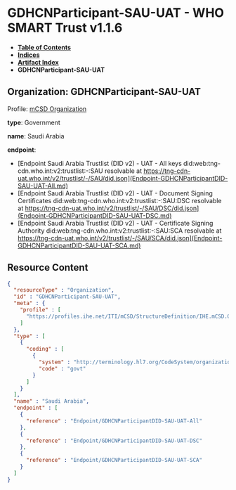 # GDHCNParticipant-SAU-UAT - WHO SMART Trust v1.1.6

* [**Table of Contents**](toc.md)
* [**Indices**](indices.md)
* [**Artifact Index**](artifacts.md)
* **GDHCNParticipant-SAU-UAT**

## Organization: GDHCNParticipant-SAU-UAT

Profile: [mCSD Organization](https://profiles.ihe.net/ITI/mCSD/4.0.0/StructureDefinition-IHE.mCSD.Organization.html)

**type**: Government

**name**: Saudi Arabia

**endpoint**: 

* [Endpoint Saudi Arabia Trustlist (DID v2) - UAT - All keys did:web:tng-cdn.who.int:v2:trustlist:-:SAU resolvable at https://tng-cdn-uat.who.int/v2/trustlist/-/SAU/did.json](Endpoint-GDHCNParticipantDID-SAU-UAT-All.md)
* [Endpoint Saudi Arabia Trustlist (DID v2) - UAT - Document Signing Certificates did:web:tng-cdn.who.int:v2:trustlist:-:SAU:DSC resolvable at https://tng-cdn-uat.who.int/v2/trustlist/-/SAU/DSC/did.json](Endpoint-GDHCNParticipantDID-SAU-UAT-DSC.md)
* [Endpoint Saudi Arabia Trustlist (DID v2) - UAT - Certificate Signing Authority did:web:tng-cdn.who.int:v2:trustlist:-:SAU:SCA resolvable at https://tng-cdn-uat.who.int/v2/trustlist/-/SAU/SCA/did.json](Endpoint-GDHCNParticipantDID-SAU-UAT-SCA.md)



## Resource Content

```json
{
  "resourceType" : "Organization",
  "id" : "GDHCNParticipant-SAU-UAT",
  "meta" : {
    "profile" : [
      "https://profiles.ihe.net/ITI/mCSD/StructureDefinition/IHE.mCSD.Organization"
    ]
  },
  "type" : [
    {
      "coding" : [
        {
          "system" : "http://terminology.hl7.org/CodeSystem/organization-type",
          "code" : "govt"
        }
      ]
    }
  ],
  "name" : "Saudi Arabia",
  "endpoint" : [
    {
      "reference" : "Endpoint/GDHCNParticipantDID-SAU-UAT-All"
    },
    {
      "reference" : "Endpoint/GDHCNParticipantDID-SAU-UAT-DSC"
    },
    {
      "reference" : "Endpoint/GDHCNParticipantDID-SAU-UAT-SCA"
    }
  ]
}

```
